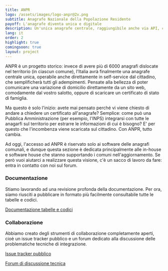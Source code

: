 ```yaml
---
title: ANPR
logo: /assets/images/logo-anpr@2x.png
subtitle: Anagrafe Nazionale della Popolazione Residente
payoff: L'anagrafe diventa unica e digitale
description: Un'unica anagrafe centrale, raggiungibile anche via API, che mantiene le informazioni aggiornate su residenza, stato di famiglia, e molto altro.
lang: it
order: 2
highlight: true
comingsoon: true
layout: project
---
```


ANPR è un progetto storico: invece di avere più di 6000 anagrafi dislocate nel territorio (in ciascun comune), l'Italia avrà finalmente una
anagrafe centrale unica, operabile anche direttamente in self-service dal cittadino, che semplificherà tutti gli adempimenti. Pensate alla
bellezza di poter comunicare una variazione di domicilio direttamente da un sito web, comodamente dal vostro salotto, oppure di scaricare
un certificato di stato di famiglia.

Ma questo è solo l'inizio: avete mai pensato perché vi viene chiesto di andare a chiedere un certificato all'anagrafe? Semplice: come può una
Pubblica Amministrazione (per esempio, l'INPS) integrarsi con tutte le anagarfi sul territorio per estrarre le informazioni di cui è bisogno?
E' per questo che l'incombenza viene scaricata sul cittadino. Con ANPR, tutto cambia.

Ad oggi, l'accesso ad ANPR è riservato solo ai software delle anagrafi comunali, e dunque questa sezione è dedicata principalmente 
alle in-house e software house che stanno supportando i comuni nell'aggiornamento. Se però vuoi aiutarci a realizzare questa visione, 
c'è un sacco di lavoro da fare: entra in contatto con noi sul forum.


### Documentazione

Stiamo lavorando ad una revisione profonda della documentazione. Per ora, siamo riusciti a pubblicare in formato più facilmente consultabile
tutte le tabelle e codici.

[Documentazione tabelle e codici](http://anpr.readthedocs.io/en/latest/)


### Collaborazione

Abbiamo creato degli strumenti di collaborazione completamente aperti, cioè un issue tracker pubblico e un forum dedicato alla discussione
delle problematiche tecniche di integrazione.

[Issue tracker pubblico](https://github.com/italia/anpr/issues)

[Forum di discussione tecnica](https://forum.developers.italia.it/c/anpr)

